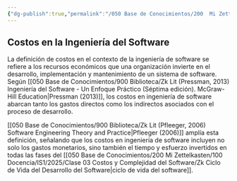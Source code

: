 ```yaml
---
{"dg-publish":true,"permalink":"/050 Base de Conocimientos/200  Mi Zettelkasten/100 Docencia/IS1/2025/Clase 03 Costos y Complejidad del Software/Zk Costos en la Ingeniería del Software/","tags":["digitalGarden","costos","ingenieríaDelSoftware"]}
---
```


## Costos en la Ingeniería del Software
La definición de costos en el contexto de la ingeniería de software se refiere a los recursos económicos que una organización invierte en el desarrollo, implementación y mantenimiento de un sistema de software. Según [[050 Base de Conocimientos/900 Biblioteca/Zk Lit (Pressman, 2013) Ingeniería del Software - Un Enfoque Práctico (Séptima edición). McGraw-Hill Education\|Pressman (2013)]], los costos en ingeniería de software abarcan tanto los gastos directos como los indirectos asociados con el proceso de desarrollo.

[[050 Base de Conocimientos/900 Biblioteca/Zk Lit (Pfleeger, 2006) Software Engineering Theory and Practice\|Pfleeger (2006)]] amplía esta definición, señalando que los costos en ingeniería de software incluyen no solo los gastos monetarios, sino también el tiempo y esfuerzo invertidos en todas las fases del [[050 Base de Conocimientos/200  Mi Zettelkasten/100 Docencia/IS1/2025/Clase 03 Costos y Complejidad del Software/Zk Ciclo de Vida del Desarrollo del Software\|ciclo de vida del software]].